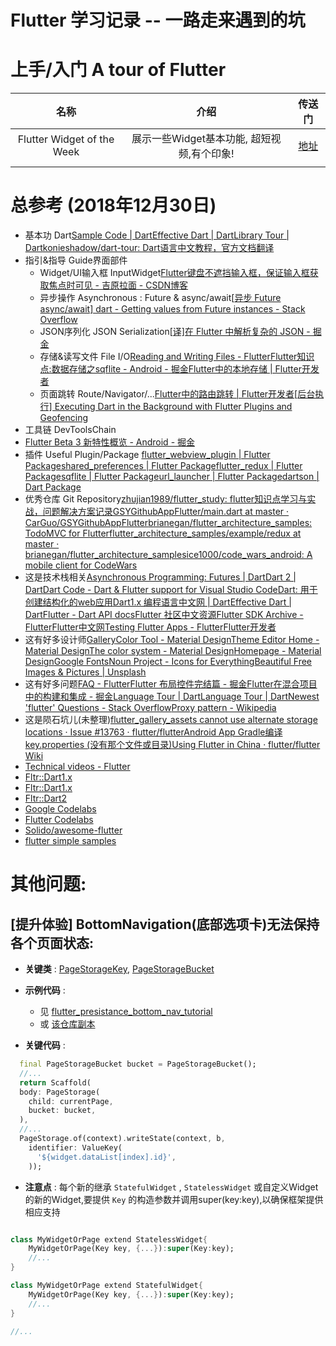 # Flutter 学习记录 -- 一路走来遇到的坑


# 上手/入门  A tour of Flutter

| 名称 | 介绍 | 传送门 |
|:-:|:-:|:-:|
|Flutter Widget of the Week| 展示一些Widget基本功能, 超短视频,有个印象! | [地址](https://www.youtube.com/playlist?list=PLOU2XLYxmsIL0pH0zWe_ZOHgGhZ7UasUE) |
||  |  |


# 总参考 (2018年12月30日)

- 基本功 Dart[Sample Code | Dart](https://www.dartlang.org/samples)[Effective Dart | Dart](https://www.dartlang.org/guides/language/effective-dart)[Library Tour | Dart](https://www.dartlang.org/guides/libraries/library-tour)[konieshadow/dart-tour: Dart语言中文教程，官方文档翻译](https://github.com/konieshadow/dart-tour)
- 指引&指导 Guide界面部件 
	- Widget/UI输入框 InputWidget[Flutter键盘不遮挡输入框，保证输入框获取焦点时可见 - 吉原拉面 - CSDN博客](https://blog.csdn.net/yumi0629/article/details/81870615)
	- 异步操作 Asynchronous : Future & async/await[[异步 Future async/await\] dart - Getting values from Future instances - Stack Overflow](https://stackoverflow.com/questions/46579358/getting-values-from-future-instances)
	- JSON序列化 JSON Serialization[[译\]在 Flutter 中解析复杂的 JSON - 掘金](https://juejin.im/post/5b5d782ae51d45191c7e7fb3)
	- 存储&读写文件 File I/O[Reading and Writing Files - Flutter](https://flutter.io/docs/cookbook/persistence/reading-writing-files)[Flutter知识点:数据存储之sqflite - Android - 掘金](https://juejin.im/entry/5b1e2451f265da6e26099ad7)[Flutter中的本地存储 | Flutter开发者](http://flutter.link/2018/04/13/Flutter%E4%B8%AD%E7%9A%84%E6%9C%AC%E5%9C%B0%E5%AD%98%E5%82%A8/)
	- 页面跳转 Route/Navigator/...[Flutter中的路由跳转 | Flutter开发者](http://flutter.link/2018/04/02/Flutter%E4%B8%AD%E7%9A%84%E8%B7%AF%E7%94%B1%E8%B7%B3%E8%BD%AC/)[[后台执行\] Executing Dart in the Background with Flutter Plugins and Geofencing](https://medium.com/flutter-io/executing-dart-in-the-background-with-flutter-plugins-and-geofencing-2b3e40a1a124)
- 工具链 DevToolsChain
- [Flutter Beta 3 新特性概览 - Android - 掘金](https://juejin.im/entry/5af3887b6fb9a07ace58df5e)
- 插件 Useful Plugin/Package [flutter_webview_plugin | Flutter Package](https://pub.dartlang.org/packages/flutter_webview_plugin)[shared_preferences | Flutter Package](https://pub.dartlang.org/packages/shared_preferences)[flutter_redux | Flutter Package](https://pub.dartlang.org/packages/flutter_redux)[sqflite | Flutter Package](https://pub.dartlang.org/packages/sqflite)[url_launcher | Flutter Package](https://pub.dartlang.org/packages/url_launcher#-readme-tab-)[dartson | Dart Package](https://pub.dartlang.org/packages/dartson#-readme-tab-)
- 优秀仓库 Git Repository[zhujian1989/flutter_study: flutter知识点学习与实战，问题解决方案记录](https://github.com/zhujian1989/flutter_study)[GSYGithubAppFlutter/main.dart at master · CarGuo/GSYGithubAppFlutter](https://github.com/CarGuo/GSYGithubAppFlutter/blob/master/lib/main.dart)[brianegan/flutter_architecture_samples: TodoMVC for Flutter](https://github.com/brianegan/flutter_architecture_samples)[flutter_architecture_samples/example/redux at master · brianegan/flutter_architecture_samples](https://github.com/brianegan/flutter_architecture_samples/tree/master/example/redux)[ice1000/code_wars_android: A mobile client for CodeWars](https://github.com/ice1000/code_wars_android)
- 这是技术栈相关[Asynchronous Programming: Futures | Dart](https://www.dartlang.org/tutorials/language/futures)[Dart 2 | Dart](https://www.dartlang.org/dart-2)[Dart Code - Dart & Flutter support for Visual Studio Code](https://dartcode.org/)[Dart: 用于创建结构化的web应用](http://www.dartlang.cc/)[Dart1.x 编程语言中文网 | Dart](http://dart.goodev.org/)[Effective Dart | Dart](https://www.dartlang.org/guides/language/effective-dart)[Flutter - Dart API docs](https://docs.flutter.io/)[Flutter 社区中文资源](https://flutter-io.cn/)[Flutter SDK Archive - Flutter](https://flutter.io/sdk-archive/#linux)[Flutter中文网](https://flutterchina.club/)[Testing Flutter Apps - Flutter](https://flutter.io/testing/)[Flutter开发者](http://flutter.link/)
- 这有好多设计师[Gallery](https://gallery.io/)[Color Tool - Material Design](https://material.io/tools/color/)[Theme Editor Home - Material Design](https://material.io/tools/theme-editor/)[The color system - Material Design](https://material.io/design/color/the-color-system.html)[Homepage - Material Design](https://material.io/)[Google Fonts](https://fonts.google.com/)[Noun Project - Icons for Everything](https://thenounproject.com/)[Beautiful Free Images & Pictures | Unsplash](https://unsplash.com/)
- 这有好多问题[FAQ - Flutter](https://flutter.io/faq/)[Flutter 布局控件完结篇 - 掘金](https://juejin.im/post/5bab35ff5188255c3272c228?utm_source=gold_browser_extension)[Flutter在混合项目中的构建和集成 - 掘金](https://juejin.im/post/5bac9b1de51d450e452ac1c7?utm_source=gold_browser_extension)[Language Tour | Dart](https://www.dartlang.org/guides/language/language-tour)[Language Tour | Dart](https://www.dartlang.org/guides/language/language-tour)[Newest 'flutter' Questions - Stack Overflow](https://stackoverflow.com/questions/tagged/flutter)[Proxy pattern - Wikipedia](https://en.wikipedia.org/wiki/Proxy_pattern)
- 这是陨石坑儿(未整理)[flutter_gallery_assets cannot use alternate storage locations · Issue #13763 · flutter/flutter](https://github.com/flutter/flutter/issues/13763)[Android App Gradle编译 key.properties (没有那个文件或目录)](https://github.com/konifar/droidkaigi2018-flutter/issues/64)[Using Flutter in China · flutter/flutter Wiki](https://github.com/flutter/flutter/wiki/Using-Flutter-in-China)
- [Technical videos - Flutter](https://flutter.io/docs/resources/videos)
- [Fltr::Dart1.x](https://www.youtube.com/playlist?list=PLBbgqtDgdc_RUWUCInIqxpY--C94C6Xjh)
- [Fltr::Dart1.x](https://www.youtube.com/playlist?list=PLxU9Ryxq6p58PsNmJL70J4_7UzfSqf35n)
- [Fltr::Dart2](https://www.youtube.com/playlist?list=PLJbE2Yu2zumDqr_-hqpAN0nIr6m14TAsd)
- [Google Codelabs](https://codelabs.developers.google.com/?cat=Flutter)
- [Flutter Codelabs](https://codelabs.flutter-io.cn/)
- [Solido/awesome-flutter](https://github.com/Solido/awesome-flutter)
- [flutter simple samples](https://github.com/flutter/samples/blob/master/INDEX.md)


# 其他问题:
## [提升体验] BottomNavigation(底部选项卡)无法保持各个页面状态:
- **关键类** : [PageStorageKey](https://docs.flutter.io/flutter/widgets/PageStorageKey-class.html), [PageStorageBucket](https://docs.flutter.io/flutter/widgets/PageStorageBucket-class.html)

- **示例代码** :
  - 见 [flutter_presistance_bottom_nav_tutorial](https://github.com/tensor-programming/flutter_presistance_bottom_nav_tutorial/blob/master/lib/main.dart)
  - 或 [该仓库副本](code/problem_keepalive_bottombar/lib/main.dart)

- **关键代码** : 
```dart
  final PageStorageBucket bucket = PageStorageBucket();
  //...
  return Scaffold(
  body: PageStorage(
    child: currentPage,
    bucket: bucket,
  ),
  //...
  PageStorage.of(context).writeState(context, b,
    identifier: ValueKey(
      '${widget.dataList[index].id}',
    ));
```

- **注意点** : 每个新的继承 `StatefulWidget` , `StatelessWidget` 或自定义Widget的新的Widget,要提供 `Key` 的构造参数并调用super(key:key),以确保框架提供相应支持
```dart

class MyWidgetOrPage extend StatelessWidget{
    MyWidgetOrPage(Key key, {...}):super(Key:key);
    //...
}

class MyWidgetOrPage extend StatefulWidget{
    MyWidgetOrPage(Key key, {...}):super(Key:key);
    //...
}

//...
```